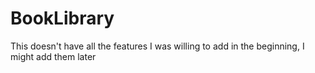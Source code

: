 # BookLibrary

This doesn't have all the features I was willing to add in the beginning, I might add them later
